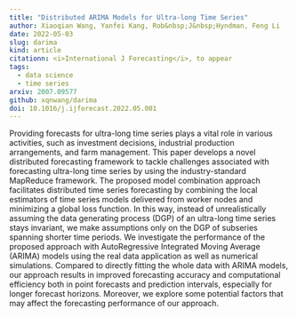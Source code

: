 ```yaml
---
title: "Distributed ARIMA Models for Ultra-long Time Series"
author: Xiaoqian Wang, Yanfei Kang, Rob&nbsp;J&nbsp;Hyndman, Feng Li
date: 2022-05-03
slug: darima
kind: article
citationn: <i>International J Forecasting</i>, to appear
tags:
  - data science
  - time series
arxiv: 2007.09577
github: xqnwang/darima
doi: 10.1016/j.ijforecast.2022.05.001
---
```


Providing forecasts for ultra-long time series plays a vital role in various activities, such as investment decisions, industrial production arrangements, and farm management. This paper develops a novel distributed forecasting framework to tackle challenges associated with forecasting ultra-long time series by using the industry-standard MapReduce framework. The proposed model combination approach facilitates distributed time series forecasting by combining the local estimators of time series models delivered from worker nodes and minimizing a global loss function. In this way, instead of unrealistically assuming the data generating process (DGP) of an ultra-long time series stays invariant, we make assumptions only on the DGP of subseries spanning shorter time periods. We investigate the performance of the proposed approach with AutoRegressive Integrated Moving Average (ARIMA) models using the real data application as well as numerical simulations. Compared to directly fitting the whole data with ARIMA models, our approach results in improved forecasting accuracy and computational efficiency both in point forecasts and prediction intervals, especially for longer forecast horizons. Moreover, we explore some potential factors that may affect the forecasting performance of our approach.
